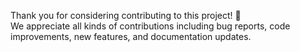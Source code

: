 Thank you for considering contributing to this project! 🎉  
We appreciate all kinds of contributions including bug reports, code improvements, new features, and documentation updates.